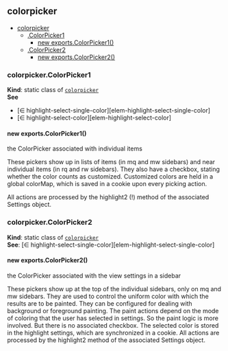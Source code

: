 <a name="module_colorpicker"></a>

## colorpicker

* [colorpicker](#module_colorpicker)
    * [.ColorPicker1](#module_colorpicker.ColorPicker1)
        * [new exports.ColorPicker1()](#new_module_colorpicker.ColorPicker1_new)
    * [.ColorPicker2](#module_colorpicker.ColorPicker2)
        * [new exports.ColorPicker2()](#new_module_colorpicker.ColorPicker2_new)

<a name="module_colorpicker.ColorPicker1"></a>

### colorpicker.ColorPicker1
**Kind**: static class of [<code>colorpicker</code>](#module_colorpicker)  
**See**

- [∈ highlight-select-single-color][elem-highlight-select-single-color]
- [∈ highlight-select-color][elem-highlight-select-color]

<a name="new_module_colorpicker.ColorPicker1_new"></a>

#### new exports.ColorPicker1()
the ColorPicker associated with individual items

These pickers show up in lists of items (in mq and mw sidebars) and
near individual items (in rq and rw sidebars).
They also have a checkbox, stating whether the color counts as customized.
Customized colors are held in a global colorMap,
which is saved in a cookie upon every picking action.

All actions are processed by the highlight2 (!) method
of the associated Settings object.

<a name="module_colorpicker.ColorPicker2"></a>

### colorpicker.ColorPicker2
**Kind**: static class of [<code>colorpicker</code>](#module_colorpicker)  
**See**: [∈ highlight-select-single-color][elem-highlight-select-single-color]  
<a name="new_module_colorpicker.ColorPicker2_new"></a>

#### new exports.ColorPicker2()
the ColorPicker associated with the view settings in a sidebar

These pickers show up at the top of the individual sidebars,
only on mq and mw sidebars.
They are used to control the uniform color with which
the results are to be painted.
They can be configured for dealing with background or foreground painting.
The paint actions depend on the mode of coloring
that the user has selected in settings.
So the paint logic is more involved.
But there is no associated checkbox.
The selected color is stored in the highlight settings,
which are synchronized in a cookie.
All actions are processed by the highlight2 method
of the associated Settings object.

